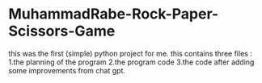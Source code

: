 # MuhammadRabe-Rock-Paper-Scissors-Game 
this was the first (simple) python project for me.
this contains three files :
1.the planning of the program
2.the program code 
3.the code after adding some improvements from chat gpt.

